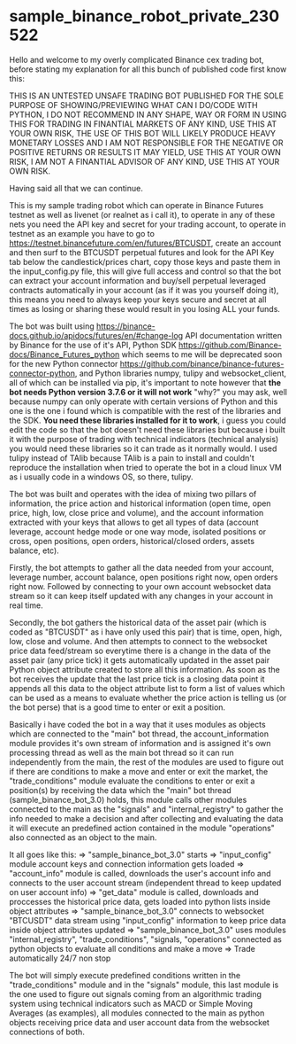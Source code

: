 # sample_binance_robot_private_230522

Hello and welcome to my overly complicated Binance cex trading bot, before stating my explanation for all this bunch of published code first know this:

THIS IS AN UNTESTED UNSAFE TRADING BOT PUBLISHED FOR THE SOLE PURPOSE OF SHOWING/PREVIEWING WHAT CAN I DO/CODE WITH PYTHON,
I DO NOT RECOMMEND IN ANY SHAPE, WAY OR FORM IN USING THIS FOR TRADING IN FINANTIAL MARKETS OF ANY KIND, USE THIS AT YOUR OWN RISK, 
THE USE OF THIS BOT WILL LIKELY PRODUCE HEAVY MONETARY LOSSES AND I AM NOT RESPONSIBLE FOR THE NEGATIVE OR POSITIVE RETURNS OR RESULTS IT MAY YIELD, USE THIS AT YOUR OWN RISK,
I AM NOT A FINANTIAL ADVISOR OF ANY KIND, USE THIS AT YOUR OWN RISK.

Having said all that we can continue.

This is my sample trading robot which can operate in Binance Futures testnet as well as livenet (or realnet as i call it), 
to operate in any of these nets you need the API key and secret for your trading account, to operate in testnet as an example you have to go to https://testnet.binancefuture.com/en/futures/BTCUSDT,
create an account and then surf to the BTCUSDT perpetual futures and look for the API Key tab below the candlestick/prices chart, copy those keys and paste them in the input_config.py file,
this will give full access and control so that the bot can extract your account information and buy/sell perpetual leveraged contracts automatically in your account (as if it was you yourself doing it),
this means you need to always keep your keys secure and secret at all times as losing or sharing these would result in you losing ALL your funds.

The bot was built using https://binance-docs.github.io/apidocs/futures/en/#change-log API documentation written by Binance for the use of it's API, 
Python SDK https://github.com/Binance-docs/Binance_Futures_python which seems to me will be deprecated soon for the new Python connector https://github.com/binance/binance-futures-connector-python,
and Python libraries numpy, tulipy and websocket_client, all of which can be installed via pip, it's important to note however that **the bot needs Python version 3.7.6 or it will not work** 
"why?" you may ask, well because numpy can only operate with certain versions of Python and this one is the one i found which is compatible with the rest of the libraries and the SDK.
**You need these libraries installed for it to work**, i guess you could edit the code so that the bot doesn't need these libraries but because i built it with the purpose of trading with technical indicators (technical analysis)
you would need these libraries so it can trade as it normally would. 
I used tulipy instead of TAlib because TAlib is a pain to install and couldn't reproduce the installation when tried to operate the bot in a cloud linux VM as i usually code in a windows OS, so there, tulipy.

The bot was built and operates with the idea of mixing two pillars of information, the price action and historical information (open time, open price, high, low, close price and volume), 
and the account information extracted with your keys that allows to get all types of data (account leverage, account hedge mode or one way mode, 
isolated positions or cross, open positions, open orders, historical/closed orders, assets balance, etc).

Firstly, the bot attempts to gather all the data needed from your account, leverage number, account balance, open positions right now, open orders right now. Followed by connecting to your own account websocket data stream so it can keep itself updated with any changes in your account in real time.

Secondly, the bot gathers the historical data of the asset pair (which is coded as "BTCUSDT" as i have only used this pair) that is time, open, high, low, close and volume. And then attempts to connect to the websocket price data feed/stream so everytime there is a change in the data of the asset pair
(any price tick) it gets automatically updated in the asset pair Python object attribute created to store all this information.
As soon as the bot receives the update that the last price tick is a closing data point it appends all this data to the object attribute list to form a list of values which can be used as a means to evaluate whether the price action is telling us (or the bot perse) that is a good time to enter or exit a position.

Basically i have coded the bot in a way that it uses modules as objects which are connected to the "main" bot thread, the account_information module provides it's own stream of information and is assigned it's own processing thread as well as the main bot thread so it can run independently from the main, the rest of the modules are used to figure out if there are conditions to make a move and enter or exit the market, the "trade_conditions" module evaluate the conditions to enter or exit a position(s) by receiving the data which the "main" bot thread (sample_binance_bot_3.0) holds, this module calls other modules connected to the main as the "signals" and "internal_registry" to gather the info needed to make a decision and after collecting and evaluating the data it will execute an predefined action contained in the module "operations" also connected as an object to the main.

It all goes like this:
=> "sample_binance_bot_3.0" starts
=> "input_config" module account keys and connection information gets loaded
=> "account_info" module is called, downloads the user's account info and connects to the user account stream (independent thread to keep updated on user account info)
=> "get_data" module is called, downloads and proccesses the historical price data, gets loaded into python lists inside object attributes
=> "sample_binance_bot_3.0" connects to websocket "BTCUSDT" data stream using "input_config" information to keep price data inside object attributes updated
=> "sample_binance_bot_3.0" uses modules "internal_registry", "trade_conditions", "signals, "operations" connected as python objects to evaluate all conditions and make a move
=> Trade automatically 24/7 non stop

The bot will simply execute predefined conditions written in the "trade_conditions" module and in the "signals" module, this last module is the one used to figure out signals coming from an algorithmic trading system using technical indicators such as MACD or Simple Moving Averages (as examples), all modules connected to the main as python objects receiving price data and user account data from the websocket connections of both.
